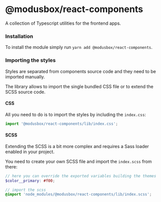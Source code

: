 # @modusbox/react-components

A collection of Typescript utilities for the frontend apps.

### Installation

To install the module simply run `yarn add @modusbox/react-components`.


### Importing the styles

Styles are separated from components source code and they need to be imported manually.

The library allows to import the single bundled CSS file or to extend the SCSS source code.

#### CSS
All you need to do is to import the styles by including the `index.css`:
```ts
import '@modusbox/react-components/lib/index.css';
```

#### SCSS

Extending the SCSS is a bit more complex and requires a Sass loader enabled in your project.

You need to create your own SCSS file and import the `index.scss` from there:

```scss
// here you can override the exported variables building the themes
$color__primary: #f00;

// import the scss
@import 'node_modules/@modusbox/react-components/lib/index.scss';

```


